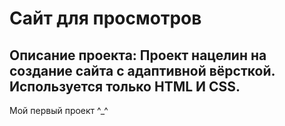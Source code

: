 # Сайт для просмотров
Описание проекта:
Проект нацелин на создание сайта с адаптивной вёрсткой. Используется только HTML И CSS.
---------------------------------------------------------------------------------------
Мой первый проект ^_^